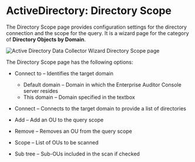 # ActiveDirectory: Directory Scope

The Directory Scope page provides configuration settings for the directory connection and the scope
for the query. It is a wizard page for the category of **Directory Objects by Domain**.

![Active Directory Data Collector Wizard Directory Scope page](/img/product_docs/accessanalyzer/11.6/admin/datacollector/activedirectory/directoryscope.webp)

The Directory Scope page has the following options:

- Connect to – Identifies the target domain

    - Default domain – Domain in which the Enterprise Auditor Console server resides
    - This domain – Domain specified in the textbox

- Connect – Connects to the target domain to provide a list of directories
- Add – Add an OU to the query scope
- Remove – Removes an OU from the query scope
- Scope – List of OUs to be scanned
- Sub tree – Sub-OUs included in the scan if checked
